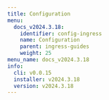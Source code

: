```yaml
---
title: Configuration
menu:
  docs_v2024.3.18:
    identifier: config-ingress
    name: Configuration
    parent: ingress-guides
    weight: 25
menu_name: docs_v2024.3.18
info:
  cli: v0.0.15
  installer: v2024.3.18
  version: v2024.3.18
---
```


